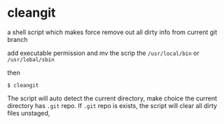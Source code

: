 # cleangit
a shell script which makes force remove out all dirty info from current git branch

add executable permission and mv the scrip the `/usr/local/bin` or `/usr/lobal/sbin`

then

```shell
$ cleangit
```

The script will auto detect the current directory, make choice the current directory has `.git` repo. If `.git` repo is exists, the script will clear all dirty files unstaged, 
